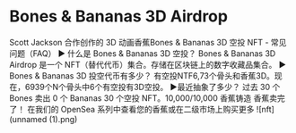 # Bones & Bananas 3D Airdrop

Scott Jackson 合作创作的 3D 动画香蕉Bones & Bananas 3D 空投 NFT - 常见问题（FAQ）
▶ 什么是 Bones & Bananas 3D 空投？
Bones & Bananas 3D Airdrop 是一个 NFT（替代代币）集合。存储在区块链上的数字收藏品集合。
▶ Bones & Bananas 3D 投空代币有多少？
有空投NTF6,73个骨头和香蕉3D。现在，6939个N个骨头中6个有空投有3D空投。
▶最近抽象了多少？
过去 30 个 Bones 卖出 0 个 Bananas 30 个空投 NFT。10,000/10,000 香蕉铸造
香蕉卖完了！
在我们的 OpenSea 系列中查看您的香蕉或在二级市场上购买更多
![nft](unnamed (1).png)
